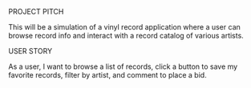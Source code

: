 PROJECT PITCH

This will be a simulation of a vinyl record application where a user can browse record info and interact with a record catalog of various artists. 

USER STORY

As a user, I want to browse a list of records, click a button to save my favorite records, filter by artist, and comment to place a bid. 
